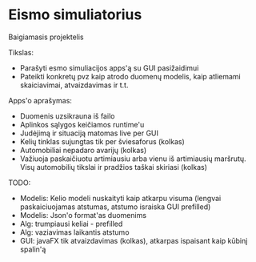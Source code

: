 # Eismo simuliatorius
Baigiamasis projektelis

Tikslas:
- Parašyti esmo simuliacijos apps'ą su GUI pasižaidimui 
- Pateikti konkretų pvz kaip atrodo duomenų modelis, kaip atliemami skaiciavimai, atvaizdavimas ir t.t.

Apps'o aprašymas: 
- Duomenis uzsikrauna iš failo
- Aplinkos sąlygos keičiamos runtime'u
- Judėjimą ir situaciją matomas live per GUI
- Kelių tinklas sujungtas tik per šviesaforus (kolkas)
- Automobiliai nepadaro avarijų (kolkas)
- Važiuoja paskaičiuotu artimiausiu arba vienu iš artimiausių maršrutų. Visų automobilių tikslai ir pradžios taškai skiriasi (kolkas)

TODO:
- Modelis: Kelio modeli nuskaityti kaip atkarpu visuma (lengvai paskaiciuojamas atstumas, atstumo israiska GUI prefilled)
- Modelis: Json'o format'as duomenims
- Alg: trumpiausi keliai - prefilled
- Alg: vaziavimas laikantis atstumo
- GUI: javaFX tik atvaizdavimas (kolkas), atkarpas ispaisant kaip kūbinį spalin'ą
